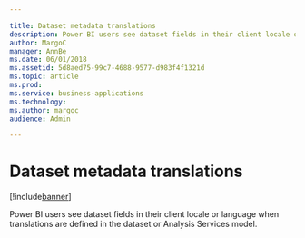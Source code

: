 ```yaml
---

title: Dataset metadata translations
description: Power BI users see dataset fields in their client locale or language when translations are defined in the dataset or Analysis Services model.
author: MargoC
manager: AnnBe
ms.date: 06/01/2018
ms.assetid: 5d8aed75-99c7-4688-9577-d983f4f1321d
ms.topic: article
ms.prod: 
ms.service: business-applications
ms.technology: 
ms.author: margoc
audience: Admin

---
```

#  Dataset metadata translations




[!include[banner](../../../includes/banner.md)]

Power BI users see dataset fields in their client locale or language when
translations are defined in the dataset or Analysis Services model.
